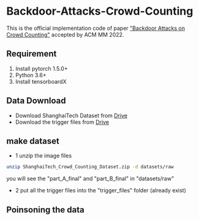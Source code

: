 # Backdoor-Attacks-Crowd-Counting
This is the official implementation code of paper ["Backdoor Attacks on Crowd Counting"](https://arxiv.org/abs/2207.05641) accepted by ACM MM 2022.
##
## Requirement
  1. Install pytorch 1.5.0+
  2. Python 3.6+
  3. Install tensorboardX
##
## Data Download
  * Download ShanghaiTech Dataset from [Drive](https://drive.google.com/file/d/16dhJn7k4FWVwByRsQAEpl9lwjuV03jVI/view)
  * Download the trigger files from [Drive](https://drive.google.com/drive/folders/1PyWMGFiWsWaTzQ_kuo3wCSpWk-2TPsfG?usp=sharing)
##

## make dataset
 * 1 unzip the image files
```bash
unzip ShanghaiTech_Crowd_Counting_Dataset.zip -d datasets/raw
```
you will see the "part_A_final" and "part_B_final" in "datasets/raw"

* 2 put all the trigger files into the "trigger_files" folder (already exist)
##

## Poinsoning the data


##

<!-- ## The Targeted Models
  CSRNet: https://github.com/CommissarMa/CSRNet-pytorch

  CAN: https://github.com/CommissarMa/Context-Aware_Crowd_Counting-pytorch

  BayesianCC: https://github.com/ZhihengCV/Bayesian-Crowd-Counting

  SFA: https://github.com/Pongpisit-Thanasutives/Variations-of-SFANet-for-Crowd-Counting

  KDMG: [https://github.com/BigTeacher-777/DA-Net-Crowd-Counting](https://github.com/jia-wan/KDMG_Counting)

##
## Injection Trigger & Density Map altering
  * Run the data_preparation.py -->
